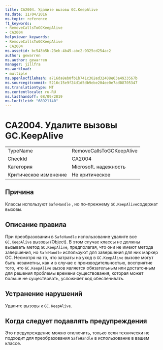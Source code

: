 ```yaml
---
title: CA2004. Удалите вызовы GC.KeepAlive
ms.date: 11/04/2016
ms.topic: reference
f1_keywords:
- RemoveCallsToGCKeepAlive
- CA2004
helpviewer_keywords:
- RemoveCallsToGCKeepAlive
- CA2004
ms.assetid: bc543b5b-23eb-4b45-abc2-9325cd254ac2
author: gewarren
ms.author: gewarren
manager: jillfra
ms.workload:
- multiple
ms.openlocfilehash: a716da8eb0fb1b741c302ed32408e63a4933567b
ms.sourcegitcommit: 5216c15e9f24d1d5db9ebe204ee0e7ad08705347
ms.translationtype: MT
ms.contentlocale: ru-RU
ms.lasthandoff: 08/09/2019
ms.locfileid: "68921140"
---
```

# <a name="ca2004-remove-calls-to-gckeepalive"></a>CA2004. Удалите вызовы GC.KeepAlive

|||
|-|-|
|TypeName|RemoveCallsToGCKeepAlive|
|CheckId|CA2004|
|Категория|Microsoft. надежность|
|Критическое изменение|Не критическое|

## <a name="cause"></a>Причина
Классы используют `SafeHandle` , но по-прежнему `GC.KeepAlive`содержат вызовы.

## <a name="rule-description"></a>Описание правила
При преобразовании в `SafeHandle` использование удалите все `GC.KeepAlive` вызовы (Object). В этом случае классы не должны вызывать метод `GC.KeepAlive`, предполагая, что они не имеют метода завершения, но `SafeHandle` используют для завершения для них маркер ОС.  Несмотря на то, что затраты на уход в `GC.KeepAlive` вызове могут быть незаметны, как и в случае с производительностью, восприятие того, что `GC.KeepAlive` вызов является обязательным или достаточным для решения проблемы времени существования, которая может больше не существовать, усложняет код обеспечивать.

## <a name="how-to-fix-violations"></a>Устранение нарушений
Удалите вызовы к `GC.KeepAlive`.

## <a name="when-to-suppress-warnings"></a>Когда следует подавлять предупреждения
Это предупреждение можно отключить, только если технически не подходит для преобразования `SafeHandle` в использование в вашем классе.